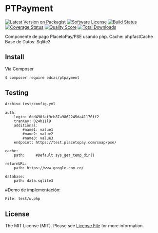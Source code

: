 # PTPayment

[![Latest Version on Packagist][ico-version]][link-packagist]
[![Software License][ico-license]](LICENSE.md)
[![Build Status][ico-travis]][link-travis]
[![Coverage Status][ico-scrutinizer]][link-scrutinizer]
[![Quality Score][ico-code-quality]][link-code-quality]
[![Total Downloads][ico-downloads]][link-downloads]

Componente de pago PlacetoPay/PSE usando php.
Cache: phpfastCache
Base de Datos: Sqlite3

## Install

Via Composer

``` bash
$ composer require edcas/ptpayment
```

## Testing

``` bash
Archivo test/config.yml
```

    auth:
        login: 6dd490faf9cb87a9862245da41170ff2
        tranKey: 024h1IlD
        additional:
            #name1: value1
            #name2: value2
            #name3: value3
        endpoint: https://test.placetopay.com/soap/pse/

    cache:
        path:     #Default sys_get_temp_dir()

    returnURL:
        path: https://www.google.com.co/

    database:
        path: data.sqlite3

#Demo de implementación:
``` bash
File: test/w.php
```


## License

The MIT License (MIT). Please see [License File](LICENSE.md) for more information.

[ico-version]: https://img.shields.io/packagist/v/:vendor/:package_name.svg?style=flat-square
[ico-license]: https://img.shields.io/badge/license-MIT-brightgreen.svg?style=flat-square
[ico-travis]: https://img.shields.io/travis/:vendor/:package_name/master.svg?style=flat-square
[ico-scrutinizer]: https://img.shields.io/scrutinizer/coverage/g/:vendor/:package_name.svg?style=flat-square
[ico-code-quality]: https://img.shields.io/scrutinizer/g/:vendor/:package_name.svg?style=flat-square
[ico-downloads]: https://img.shields.io/packagist/dt/:vendor/:package_name.svg?style=flat-square

[link-packagist]: https://packagist.org/packages/:vendor/:package_name
[link-travis]: https://travis-ci.org/:vendor/:package_name
[link-scrutinizer]: https://scrutinizer-ci.com/g/:vendor/:package_name/code-structure
[link-code-quality]: https://scrutinizer-ci.com/g/:vendor/:package_name
[link-downloads]: https://packagist.org/packages/:vendor/:package_name
[link-author]: https://github.com/:author_username
[link-contributors]: ../../contributors